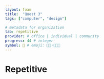 ```yaml
---
layout: foam
title:  "Quest 3"
tags: ["computer", "design"]

# metadata for organization
tab: repetitive
provider: # office | individual | community
progress: 44 # integer
symbol: 🐸 # emoji: 🌵🍕⭐💘🧀🐸
---
```


# Repetitive